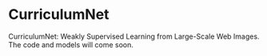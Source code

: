 # CurriculumNet
CurriculumNet: Weakly Supervised Learning from Large-Scale Web Images.\
The code and models will come soon.
